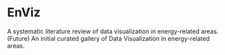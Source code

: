# EnViz
A systematic literature review of data visualization in energy-related areas. (Future) An initial curated gallery of Data Visualization in energy-related areas.
